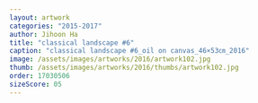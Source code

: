 ```yaml
---
layout: artwork
categories: "2015-2017"
author: Jihoon Ha
title: "classical landscape #6"
caption: "classical landscape #6_oil on canvas_46×53㎝_2016"
image: /assets/images/artworks/2016/artwork102.jpg
thumb: /assets/images/artworks/2016/thumbs/artwork102.jpg
order: 17030506
sizeScore: 05
---
```

